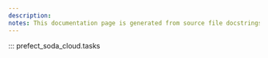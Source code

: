 ```yaml
---
description: 
notes: This documentation page is generated from source file docstrings.
---
```


::: prefect_soda_cloud.tasks